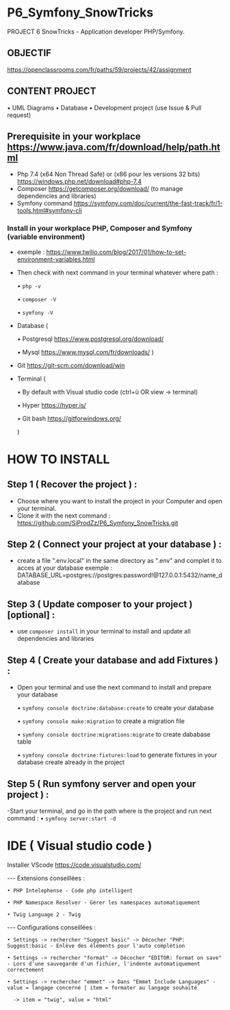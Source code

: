 # P6_Symfony_SnowTricks

PROJECT 6 SnowTricks - Application developer PHP/Symfony.

## OBJECTIF 
<https://openclassrooms.com/fr/paths/59/projects/42/assignment>


## CONTENT PROJECT
• UML Diagrams
• Database
• Development project (use Issue & Pull request)

## Prerequisite in your workplace <https://www.java.com/fr/download/help/path.html>
- Php 7.4  (x64 Non Thread Safe) or (x86 pour les versions 32 bits) <https://windows.php.net/download#php-7.4>
- Composer  <https://getcomposer.org/download/> (to manage dependencies and libraries)
- Symfony command <https://symfony.com/doc/current/the-fast-track/fr/1-tools.html#symfony-cli>

### Install in your workplace PHP, Composer and Symfony (variable environment)
- exemple : <https://www.twilio.com/blog/2017/01/how-to-set-environment-variables.html>
- Then check with next command in your terminal whatever where path :

    • <code>php -v</code>

    • <code>composer -V</code>

    • <code>symfony -V</code>

- Database (

    • Postgresql <https://www.postgresql.org/download/>

    • Mysql <https://www.mysql.com/fr/downloads/>
)
- Git <https://git-scm.com/download/win>
- Terminal (

  • By default with Visual studio code (ctrl+ù OR view -> terminal)
  
  • Hyper <https://hyper.is/>
  
  • Git bash <https://gitforwindows.org/>
  
  )

# HOW TO INSTALL

## Step 1 ( Recover the project ) :
- Choose where you want to install the project in your Computer and open your terminal.
- Clone it with the next command : <https://github.com/SiProdZz/P6_Symfony_SnowTricks.git>

## Step 2 ( Connect your project at your database ) :
- create a file ".env.local" in the same directory as ".env" and complet it to acces at your database
    exemple : DATABASE_URL=postgres://postgres:password!@127.0.0.1:5432/name_database

## Step 3 ( Update composer to your project ) [optional] :
- use <code>composer install</code> in your terminal to install and update all dependencies and libraries 

## Step 4 ( Create your database and add Fixtures ) :
- Open your terminal and use the next command to install and prepare your database

    • <code>symfony console doctrine:database:create</code> to create your database

    • <code>symfony console make:migration</code> to create a migration file

    • <code>symfony console doctrine:migrations:migrate</code> to create dababase table

    • <code>symfony console doctrine:fixtures:load</code> to generate fixtures in your database create already in the project

## Step 5 ( Run symfony server and open your project ) :
-Start your terminal, and go in the path where is the project and run next command :
    • <code>symfony server:start -d</code>

# IDE ( Visual studio code ) 
Installer VScode https://code.visualstudio.com/

  --- Extensions conseillées :

    • PHP Intelephense - Code php intelligent

    • PHP Namespace Resolver - Gérer les namespaces automatiquement

    • Twig Language 2 - Twig
    
    
  --- Configurations conseillées :

    • Settings -> rechercher "Suggest basic" -> Décocher "PHP: Suggest:basic - Enlève des éléments pour l'auto complétion

    • Settings -> rechercher "format" -> Décocher "EDITOR: format on save" - Lors d'une sauvegarde d'un fichier, l'indente automatiquement correctement

    • Settings -> rechercher "emmet" -> Dans "Emmet Include Languages" - value = langage concerné | item = formater au langage souhaité

      -> item = "twig", value = "html"
